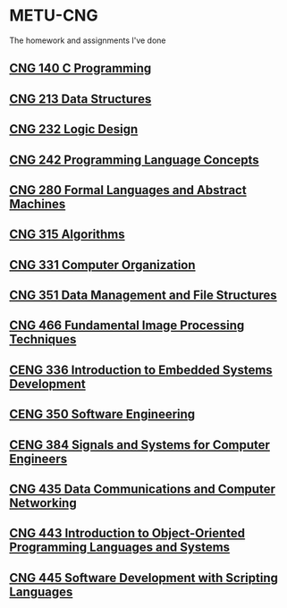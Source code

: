 # METU-CNG
The homework and assignments I've done

## [CNG 140 C Programming](https://github.com/mertblgn1/METU-CNG/tree/master/CNG140)

## [CNG 213 Data Structures](https://github.com/mertblgn1/METU-CNG/tree/master/CNG213)

## [CNG 232 Logic Design](https://github.com/mertblgn1/METU-CNG/tree/master/CNG232)

## [CNG 242 Programming Language Concepts](https://github.com/mertblgn1/METU-CNG/tree/master/CNG242)

## [CNG 280 Formal Languages and Abstract Machines](https://github.com/mertblgn1/METU-CNG/tree/master/CNG280)

## [CNG 315 Algorithms](https://github.com/mertblgn1/METU-CNG/tree/master/CNG315)

## [CNG 331 Computer Organization](https://github.com/mertblgn1/METU-CNG/tree/master/CNG331)

## [CNG 351 Data Management and File Structures](https://github.com/mertblgn1/METU-CNG/tree/master/CNG351)

## [CNG 466 Fundamental Image Processing Techniques](https://github.com/mertblgn1/METU-CNG/tree/master/CNG466)

## [CENG 336 Introduction to Embedded Systems Development](https://github.com/mertblgn1/METU-CNG/tree/master/CENG336)

## [CENG 350 Software Engineering](https://github.com/mertblgn1/METU-CNG/tree/master/CENG350)

## [CENG 384 Signals and Systems for Computer Engineers](https://github.com/mertblgn1/METU-CNG/tree/master/CENG384)

## [CNG 435 Data Communications and Computer Networking](https://github.com/mertblgn1/METU-CNG/tree/master/CNG435)

## [CNG 443 Introduction to Object-Oriented Programming Languages and Systems](https://github.com/mertblgn1/METU-CNG/tree/master/CNG443)

## [CNG 445 Software Development with Scripting Languages](https://github.com/mertblgn1/METU-CNG/tree/master/CNG445)

